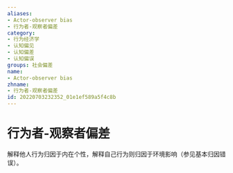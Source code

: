 ```yaml
---
aliases:
- Actor-observer bias
- 行为者-观察者偏差
category:
- 行为经济学
- 认知偏见
- 认知偏差
- 认知偏误
groups: 社会偏差
name:
- Actor-observer bias
zhname:
- 行为者-观察者偏差
id: 20220703232352_01e1ef589a5f4c8b
---
```


# 行为者-观察者偏差

解释他人行为归因于内在个性，解释自己行为则归因于环境影响（参见基本归因错误）。
